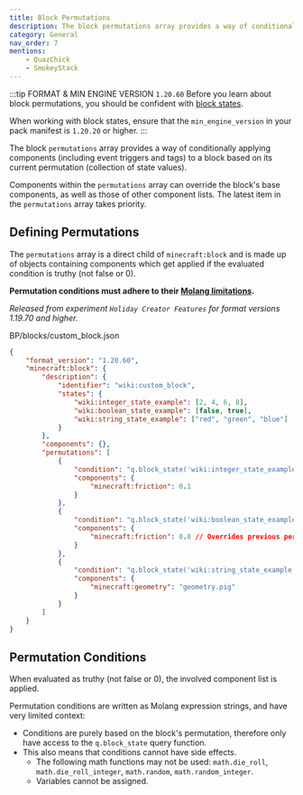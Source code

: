 ```yaml
---
title: Block Permutations
description: The block permutations array provides a way of conditionally applying components to a block based on its current permutation.
category: General
nav_order: 7
mentions:
    - QuazChick
    - SmokeyStack
---
```


:::tip FORMAT & MIN ENGINE VERSION `1.20.60`
Before you learn about block permutations, you should be confident with [block states](/blocks/block-states).

When working with block states, ensure that the `min_engine_version` in your pack manifest is `1.20.20` or higher.
:::

The block `permutations` array provides a way of conditionally applying components (including event triggers and tags) to a block based on its current permutation (collection of state values).

Components within the `permutations` array can override the block's base components, as well as those of other component lists. The latest item in the `permutations` array takes priority.

## Defining Permutations

The `permutations` array is a direct child of `minecraft:block` and is made up of objects containing components which get applied if the evaluated condition is truthy (not false or 0).

**Permutation conditions must adhere to their [Molang limitations](#permutation-conditions).**

_Released from experiment `Holiday Creator Features` for format versions 1.19.70 and higher._

<CodeHeader>BP/blocks/custom_block.json</CodeHeader>

```json
{
    "format_version": "1.20.60",
    "minecraft:block": {
        "description": {
            "identifier": "wiki:custom_block",
            "states": {
                "wiki:integer_state_example": [2, 4, 6, 8],
                "wiki:boolean_state_example": [false, true],
                "wiki:string_state_example": ["red", "green", "blue"]
            }
        },
        "components": {},
        "permutations": [
            {
                "condition": "q.block_state('wiki:integer_state_example') == 2",
                "components": {
                    "minecraft:friction": 0.1
                }
            },
            {
                "condition": "q.block_state('wiki:boolean_state_example')",
                "components": {
                    "minecraft:friction": 0.8 // Overrides previous permutation
                }
            },
            {
                "condition": "q.block_state('wiki:string_state_example') == 'red' && !q.block_state('wiki:boolean_state_example')",
                "components": {
                    "minecraft:geometry": "geometry.pig"
                }
            }
        ]
    }
}
```

## Permutation Conditions

When evaluated as truthy (not false or 0), the involved component list is applied.

Permutation conditions are written as Molang expression strings, and have very limited context:

-   Conditions are purely based on the block's permutation, therefore only have access to the `q.block_state` query function.
-   This also means that conditions cannot have side effects.
    -   The following math functions may not be used: `math.die_roll`, `math.die_roll_integer`, `math.random`, `math.random_integer`.
    -   Variables cannot be assigned.
